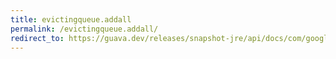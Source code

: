 ```yaml
---
title: evictingqueue.addall
permalink: /evictingqueue.addall/
redirect_to: https://guava.dev/releases/snapshot-jre/api/docs/com/google/common/collect/EvictingQueue.html#addAll-java.util.Collection-
---
```

